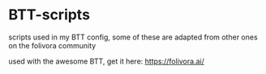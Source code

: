 # BTT-scripts
scripts used in my BTT config, some of these are adapted from other ones on the folivora community

used with the awesome BTT, get it here: https://folivora.ai/
